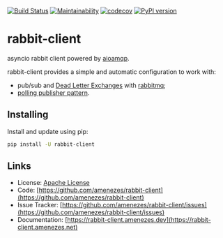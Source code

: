 [![Build Status](https://travis-ci.org/amenezes/rabbit-client.svg?branch=master)](https://travis-ci.org/amenezes/rabbit-client)
[![Maintainability](https://api.codeclimate.com/v1/badges/f24caeb9d85f17de93e2/maintainability)](https://codeclimate.com/github/amenezes/rabbit-client/maintainability)
[![codecov](https://codecov.io/gh/amenezes/rabbit-client/branch/master/graph/badge.svg)](https://codecov.io/gh/amenezes/rabbit-client)
[![PyPI version](https://badge.fury.io/py/rabbit-client.svg)](https://badge.fury.io/py/rabbit-client)

# rabbit-client

asyncio rabbit client powered by [aioamqp](https://github.com/Polyconseil/aioamqp).

rabbit-client provides a simple and automatic configuration to work with:  
- pub/sub and [Dead Letter Exchanges](https://www.rabbitmq.com/dlx.html) with [rabbitmq](https://www.rabbitmq.com);  
- [polling publisher pattern](https://microservices.io/patterns/data/polling-publisher.html).

## Installing

Install and update using pip:

```bash
pip install -U rabbit-client
```

## Links

- License: [Apache License](https://choosealicense.com/licenses/apache-2.0/)
- Code: [https://github.com/amenezes/rabbit-client](https://github.com/amenezes/rabbit-client)
- Issue Tracker: [https://github.com/amenezes/rabbit-client/issues](https://github.com/amenezes/rabbit-client/issues)
- Documentation: [https://rabbit-client.amenezes.dev](https://rabbit-client.amenezes.net)

